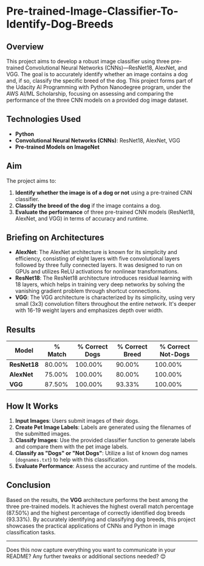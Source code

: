# Pre-trained-Image-Classifier-To-Identify-Dog-Breeds


## Overview
This project aims to develop a robust image classifier using three pre-trained Convolutional Neural Networks (CNNs)—ResNet18, AlexNet, and VGG. The goal is to accurately identify whether an image contains a dog and, if so, classify the specific breed of the dog. This project forms part of the Udacity AI Programming with Python Nanodegree program, under the AWS AI/ML Scholarship, focusing on assessing and comparing the performance of the three CNN models on a provided dog image dataset.

## Technologies Used
- **Python**
- **Convolutional Neural Networks (CNNs)**: ResNet18, AlexNet, VGG
- **Pre-trained Models on ImageNet**

## Aim
The project aims to:
1. **Identify whether the image is of a dog or not** using a pre-trained CNN classifier.
2. **Classify the breed of the dog** if the image contains a dog.
3. **Evaluate the performance** of three pre-trained CNN models (ResNet18, AlexNet, and VGG) in terms of accuracy and runtime.

## Briefing on Architectures
- **AlexNet**: The AlexNet architecture is known for its simplicity and efficiency, consisting of eight layers with five convolutional layers followed by three fully connected layers. It was designed to run on GPUs and utilizes ReLU activations for nonlinear transformations.
- **ResNet18**: The ResNet18 architecture introduces residual learning with 18 layers, which helps in training very deep networks by solving the vanishing gradient problem through shortcut connections.
- **VGG**: The VGG architecture is characterized by its simplicity, using very small (3x3) convolution filters throughout the entire network. It's deeper with 16-19 weight layers and emphasizes depth over width.

## Results
| Model     | % Match | % Correct Dogs | % Correct Breed | % Correct Not-Dogs |
|-----------|---------|----------------|-----------------|-------------------|
| **ResNet18** | 80.00%  | 100.00%        | 90.00%          | 100.00%           |
| **AlexNet** | 75.00%  | 100.00%        | 80.00%          | 100.00%           |
| **VGG**    | 87.50%  | 100.00%        | 93.33%          | 100.00%           |


## How It Works
1. **Input Images**: Users submit images of their dogs.
2. **Create Pet Image Labels**: Labels are generated using the filenames of the submitted images.
3. **Classify Images**: Use the provided classifier function to generate labels and compare them with the pet image labels.
4. **Classify as "Dogs" or "Not Dogs"**: Utilize a list of known dog names (`dognames.txt`) to help with this classification.
5. **Evaluate Performance**: Assess the accuracy and runtime of the models.


## Conclusion
Based on the results, the **VGG** architecture performs the best among the three pre-trained models. It achieves the highest overall match percentage (87.50%) and the highest percentage of correctly identified dog breeds (93.33%).
By accurately identifying and classifying dog breeds, this project showcases the practical applications of CNNs and Python in image classification tasks.

---

Does this now capture everything you want to communicate in your README? Any further tweaks or additional sections needed? 😊
